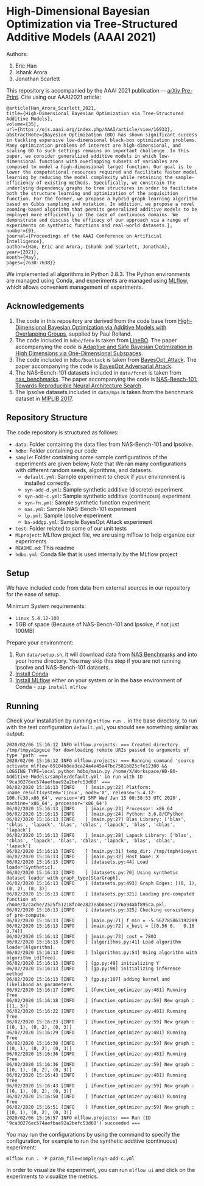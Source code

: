 # High-Dimensional Bayesian Optimization via Tree-Structured Additive Models (AAAI 2021)

Authors:

1. Eric Han
2. Ishank Arora
3. Jonathan Scarlett

This repository is accompanied by the AAAI 2021 publication -- [arXiv Pre-Print](https://arxiv.org/abs/2012.13088).
Cite using our AAAI2021 article:
```
@article{Han_Arora_Scarlett_2021, 
title={High-Dimensional Bayesian Optimization via Tree-Structured Additive Models}, 
volume={35}, 
url={https://ojs.aaai.org/index.php/AAAI/article/view/16933},
abstractNote={Bayesian Optimization (BO) has shown significant success in tackling expensive low-dimensional black-box optimization problems. Many optimization problems of interest are high-dimensional, and scaling BO to such settings remains an important challenge. In this paper, we consider generalized additive models in which low-dimensional functions with overlapping subsets of variables are composed to model a high-dimensional target function. Our goal is to lower the computational resources required and facilitate faster model learning by reducing the model complexity while retaining the sample-efficiency of existing methods. Specifically, we constrain the underlying dependency graphs to tree structures in order to facilitate both the structure learning and optimization of the acquisition function. For the former, we propose a hybrid graph learning algorithm based on Gibbs sampling and mutation. In addition, we propose a novel zooming-based algorithm that permits generalized additive models to be employed more efficiently in the case of continuous domains. We demonstrate and discuss the efficacy of our approach via a range of experiments on synthetic functions and real-world datasets.}, 
number={9}, 
journal={Proceedings of the AAAI Conference on Artificial Intelligence}, 
author={Han, Eric and Arora, Ishank and Scarlett, Jonathan}, 
year={2021}, 
month={May}, 
pages={7630-7638}}
```

We implemented all algorithms in Python 3.8.3. 
The Python environments are managed using Conda, and experiments are managed using [MLflow](https://www.mlflow.org), which allows convenient management of experiments.

## Acknowledgements

1. The code in this repository are derived from the code base from [High-Dimensional Bayesian Optimization via Additive Models with Overlapping Groups](https://arxiv.org/pdf/1802.07028.pdf), supplied by Paul Rolland.
2. The code included in `hdbo/febo` is taken from [LineBO](https://github.com/jkirschner42/LineBO). The paper accompanying the code is [Adaptive and Safe Bayesian Optimization in High Dimensions via One-Dimensional Subspaces](https://arxiv.org/abs/1902.03229).
3. The code included in `hdbo/boattack` is taken from [BayesOpt_Attack](https://github.com/rubinxin/BayesOpt_Attack). The paper accompanying the code is [BayesOpt Adversarial Attack](https://openreview.net/pdf?id=Hkem-lrtvH).
4. The NAS-Bench-101 datasets included in `data/fcnet` is taken from [nas_benchmarks](https://github.com/automl/nas_benchmarks). The paper accompanying the code is [NAS-Bench-101: Towards Reproducible Neural Architecture Search](https://arxiv.org/pdf/1902.09635.pdf).
5. The lpsolve datasets included in `data/mps` is taken from the benchmark dataset in [MIPLIB 2017](https://miplib.zib.de/download.html). 

## Repository Structure

The code repository is structured as follows:

* `data`: Folder containing the data files from NAS-Bench-101 and lpsolve.
* `hdbo`: Folder containing our code
* `sample`: Folder containing some sample configurations of the experiments are given below; Note that We ran many configurations with different random seeds, algorithms, and datasets.
   * `default.yml`: Sample experiment to check if your environment is installed correctly.
   * `syn-add-d.yml`: Sample synthetic additive (discrete) experiment
   * `syn-add-c.yml`: Sample synthetic additive (continuous) experiment
   * `syn-fn.yml`: Sample synthetic function experiment
   * `nas.yml`: Sample NAS-Bench-101 experiment
   * `lp.yml`: Sample lpsolve experiment
   * `ba-addgp.yml`: Sample BayesOpt Attack experiment
* `test`: Folder related to some of our unit tests
* `MLproject`: MLflow project file, we are using mlflow to help organize our experiments
* `README.md`: This readme
* `hdbo.yml`: Conda file that is used internally by the MLflow project

## Setup

We have included code from data from external sources in our repository for the ease of setup. 

Minimum System requirements:

* `Linux 5.4.12-100`
* 5GB of space (Because of NAS-Bench-101 and lpsolve, if not just 100MB)

Prepare your environment:

1. Run `data/setup.sh`, it will download data from [NAS Benchmarks](https://github.com/automl/nas_benchmarks) and  into your home directory. You may skip this step if you are not running lpsolve and NAS-Bench-101 datasets.
2. [Install Conda](https://docs.conda.io/projects/conda/en/latest/user-guide/install/linux.html)
3. [Install MLflow](https://mlflow.org/) either on your system or in the base environment of Conda - `pip install mlflow`

## Running

Check your installation by running `mlflow run .` in the base directory, to run with the test configuration `default.yml`, you should see something similar as output:
```
2020/02/06 15:16:12 INFO mlflow.projects: === Created directory /tmp/tmpya1pguie for downloading remote URIs passed to arguments of type 'path' ===
2020/02/06 15:16:12 INFO mlflow.projects: === Running command 'source activate mlflow-69104b8ea3ca24a4e45a47bc7581b825cfe12300 && LOGGING_TYPE=local python hdbo/main.py /home/X/Workspace/HD-BO-Additive-Models/sample/default.yml' in run with ID '9ca30276ec574aefbae92a2befc53d60' === 
06/02/2020 15:16:13 [INFO    ] [main.py:22] Platform: uname_result(system='Linux', node='X', release='5.4.12-100.fc30.x86_64', version='#1 SMP Wed Jan 15 00:38:53 UTC 2020', machine='x86_64', processor='x86_64')
06/02/2020 15:16:13 [INFO    ] [main.py:23] Processor: x86_64
06/02/2020 15:16:13 [INFO    ] [main.py:24] Python: 3.6.8/CPython
06/02/2020 15:16:13 [INFO    ] [main.py:27] Blas Library: ['blas', 'cblas', 'lapack', 'blas', 'cblas', 'lapack', 'blas', 'cblas', 'lapack']
06/02/2020 15:16:13 [INFO    ] [main.py:28] Lapack Library: ['blas', 'cblas', 'lapack', 'blas', 'cblas', 'lapack', 'blas', 'cblas', 'lapack']
06/02/2020 15:16:13 [INFO    ] [main.py:31] temp_dir: /tmp/tmph4iceyxt
06/02/2020 15:16:13 [INFO    ] [main.py:32] Host Name: X
06/02/2020 15:16:13 [INFO    ] [datasets.py:44] Load loader[Synthetic].
06/02/2020 15:16:13 [INFO    ] [datasets.py:70] Using synthetic dataset loader with graph_type[StarGraph].
06/02/2020 15:16:13 [INFO    ] [datasets.py:493] Graph Edges: [(0, 1), (0, 2), (0, 3)]
06/02/2020 15:16:13 [INFO    ] [datasets.py:321] Loading pre-computed function at /home/X/cache/2525f51218fc4e2827eab0aec1776a94abf895ca.pkl.
06/02/2020 15:16:13 [INFO    ] [datasets.py:325] Checking consistency of pre-compute.
06/02/2020 15:16:13 [INFO    ] [main.py:71] f_min = -5.562785863192289
06/02/2020 15:16:13 [INFO    ] [main.py:72] x_best = [[0.56 0.   0.16 0.74]]
06/02/2020 15:16:13 [INFO    ] [main.py:73] cost = 7803
06/02/2020 15:16:13 [INFO    ] [algorithms.py:41] Load algorithm loader[Algorithm].
06/02/2020 15:16:13 [INFO    ] [algorithms.py:54] Using algorithm with algorithm_id[Tree].
06/02/2020 15:16:13 [INFO    ] [gp.py:49] initializing Y
06/02/2020 15:16:13 [INFO    ] [gp.py:98] initializing inference method
06/02/2020 15:16:13 [INFO    ] [gp.py:107] adding kernel and likelihood as parameters
06/02/2020 15:16:17 [INFO    ] [function_optimizer.py:481] Running Tree
06/02/2020 15:16:18 [INFO    ] [function_optimizer.py:59] New graph : [(1, 3)]
06/02/2020 15:16:22 [INFO    ] [function_optimizer.py:481] Running Tree
06/02/2020 15:16:23 [INFO    ] [function_optimizer.py:59] New graph : [(0, 1), (0, 2), (0, 3)]
06/02/2020 15:16:29 [INFO    ] [function_optimizer.py:481] Running Tree
06/02/2020 15:16:30 [INFO    ] [function_optimizer.py:59] New graph : [(0, 1), (0, 2), (0, 3)]
06/02/2020 15:16:36 [INFO    ] [function_optimizer.py:481] Running Tree
06/02/2020 15:16:36 [INFO    ] [function_optimizer.py:59] New graph : [(0, 1), (0, 2), (0, 3)]
06/02/2020 15:16:43 [INFO    ] [function_optimizer.py:481] Running Tree
06/02/2020 15:16:43 [INFO    ] [function_optimizer.py:59] New graph : [(0, 1), (0, 2), (0, 3)]
06/02/2020 15:16:50 [INFO    ] [function_optimizer.py:481] Running Tree
06/02/2020 15:16:51 [INFO    ] [function_optimizer.py:59] New graph : [(0, 1), (0, 2), (0, 3)]
2020/02/06 15:16:57 INFO mlflow.projects: === Run (ID '9ca30276ec574aefbae92a2befc53d60') succeeded ===
```

You may run the configurations by using the command to specify the configuration, for example to run the synthetic additive (continuous) experiment: 
```
mlflow run . -P param_file=sample/syn-add-c.yml
```

In order to visualize the experiment, you can run `mlflow ui` and click on the experiments to visualize the metrics.
